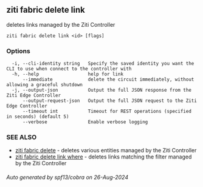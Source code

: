 ## ziti fabric delete link

deletes links managed by the Ziti Controller

```
ziti fabric delete link <id> [flags]
```

### Options

```
  -i, --cli-identity string   Specify the saved identity you want the CLI to use when connect to the controller with
  -h, --help                  help for link
      --immediate             delete the circuit immediately, without allowing a graceful shutdown
  -j, --output-json           Output the full JSON response from the Ziti Edge Controller
      --output-request-json   Output the full JSON request to the Ziti Edge Controller
      --timeout int           Timeout for REST operations (specified in seconds) (default 5)
      --verbose               Enable verbose logging
```

### SEE ALSO

* [ziti fabric delete](../delete.md)	 - deletes various entities managed by the Ziti Controller
* [ziti fabric delete link where](where/where.md)	 - deletes links matching the filter managed by the Ziti Controller

###### Auto generated by spf13/cobra on 26-Aug-2024
